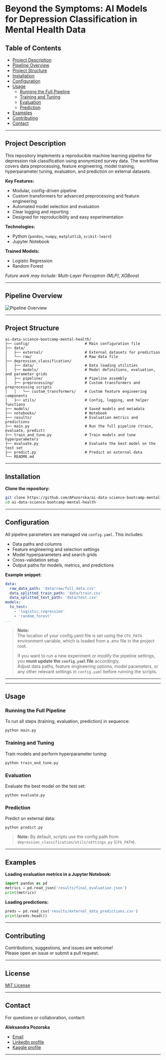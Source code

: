 # Beyond the Symptoms: AI Models for Depression Classification in Mental Health Data

## Table of Contents

- [Project Description](#project-description)
- [Pipeline Overview](#pipeline-overview)
- [Project Structure](#project-structure)
- [Installation](#installation)
- [Configuration](#configuration)
- [Usage](#usage)
  - [Running the Full Pipeline](#running-the-full-pipeline)
  - [Training and Tuning](#training-and-tuning)
  - [Evaluation](#evaluation)
  - [Prediction](#prediction)
- [Examples](#examples)
- [Contributing](#contributing)
- [Contact](#contact)

---

## Project Description

This repository implements a reproducible machine learning pipeline for depression risk classification using anonymized survey data. 
The workflow covers data preprocessing, feature engineering, model training, hyperparameter tuning, evaluation, and prediction on external datasets.

**Key Features:**
- Modular, config-driven pipeline
- Custom transformers for advanced preprocessing and feature engineering
- Automated model selection and evaluation
- Clear logging and reporting
- Designed for reproducibility and easy experimentation

**Technologies:** 
- Python (`pandas`, `numpy`, `matplotlib`, `scikit-learn`)
- Jupyter Notebook

**Trained Models:**
- Logistic Regression
- Random Forest

*Future work may include: Multi-Layer Perceptron (MLP), XGBoost*

---

## Pipeline Overview

![Pipeline Overview](docs/pipeline.png)

---

## Project Structure
```
ai-data-science-bootcamp-mental-health/
├── config/                         # Main configuration file
├── data/
│   ├── external/                   # External datasets for prediction
│   └── raw/                        # Raw data file
├── depression_classification/
│   ├── data/                       # Data loading utilities
│   ├── models/                     # Model definitions, evaluation, and parameter grids
│   ├── pipeline/                   # Pipeline assembly
│   ├── preprocessing/              # Custom transformers and preprocessing scripts
│   │   └── custom_transformers/    # Custom feature engineering components
│   ├── utils/                      # Config, logging, and helper functions
├── models/                         # Saved models and metadata
├── notebooks/                      # Notebook
├── results/                        # Evaluation metrics and predictions
├── main.py                         # Run the full pipeline (train, evaluate, predict)
├── train_and_tune.py               # Train models and tune hyperparameters
├── evaluate.py                     # Evaluate the best model on the test set
├── predict.py                      # Predict on external data
└── README.md
```
---

## Installation

**Clone the repository:** 

```bash
git clone https://github.com/APozorska/ai-data-science-bootcamp-mental-health.git
cd ai-data-science-bootcamp-mental-health
```
---

## Configuration

All pipeline parameters are managed via `config.yaml`. This includes:
- Data paths and columns
- Feature engineering and selection settings
- Model hyperparameters and search grids
- Cross-validation setup
- Output paths for models, metrics, and predictions

**Example snippet:**  

```yaml
data:
  raw_data_path: 'data/raw/full_data.csv'
  data_splitted_train_path: 'data/train.csv'
  data_splitted_test_path: 'data/test.csv'
models:
  to_test:
    - 'logistic_regression'
    - 'random_forest'
...
```


> **Note:**  
> The location of your config.yaml file is set using the `CFG_PATH` environment variable, which is loaded from a .env file in the project root.  
>
> If you want to run a new experiment or modify the pipeline settings, you **must update the `config.yaml` file** accordingly.  
> Adjust data paths, feature engineering options, model parameters, or any other relevant settings in `config.yaml` before running the scripts.  

---



---

## Usage

### Running the Full Pipeline

To run all steps (training, evaluation, prediction) in sequence:
```
python main.py
```

### Training and Tuning

Train models and perform hyperparameter tuning: 
```
python train_and_tune.py
```

### Evaluation

Evaluate the best model on the test set: 
``` 
python evaluate.py
```

### Prediction

Predict on external data: 
```
python predict.py
```


> **Note:** By default, scripts use the config path from `depression_classification/utils/settings.py` (`CFG_PATH`).  


---

## Examples

**Loading evaluation metrics in a Jupyter Notebook:**

```python
import pandas as pd
metrics = pd.read_json('results/final_evaluation.json')
print(metrics)
```
**Loading predictions:**

```python
preds = pd.read_csv('results/external_data_predictions.csv')
print(preds.head())
```

---
## Contributing

Contributions, suggestions, and issues are welcome!  
Please open an issue or submit a pull request.

---

## License

[MIT License](LICENSE)

---

## Contact

For questions or collaboration, contact:  

**Aleksandra Pozorska**  

- [Email](a.pozorska9@gmail.com)  
- [LinkedIn profile](https://www.linkedin.com/in/aleksandra-pozorska/)  
- [Kaggle profile](https://www.kaggle.com/aleksandrapozorska)


---
